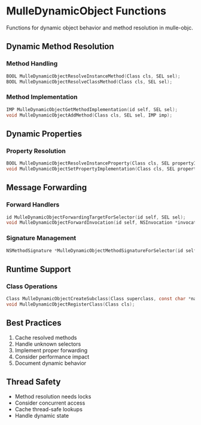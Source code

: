 # MulleDynamicObject Functions

Functions for dynamic object behavior and method resolution in mulle-objc.

## Dynamic Method Resolution

### Method Handling
```c
BOOL MulleDynamicObjectResolveInstanceMethod(Class cls, SEL sel);
BOOL MulleDynamicObjectResolveClassMethod(Class cls, SEL sel);
```

### Method Implementation
```c
IMP MulleDynamicObjectGetMethodImplementation(id self, SEL sel);
void MulleDynamicObjectAddMethod(Class cls, SEL sel, IMP imp);
```

## Dynamic Properties

### Property Resolution
```c
BOOL MulleDynamicObjectResolveInstanceProperty(Class cls, SEL propertyID);
void MulleDynamicObjectSetPropertyImplementation(Class cls, SEL propertyID, IMP getter, IMP setter);
```

## Message Forwarding

### Forward Handlers
```c
id MulleDynamicObjectForwardingTargetForSelector(id self, SEL sel);
void MulleDynamicObjectForwardInvocation(id self, NSInvocation *invocation);
```

### Signature Management
```c
NSMethodSignature *MulleDynamicObjectMethodSignatureForSelector(id self, SEL sel);
```

## Runtime Support

### Class Operations
```c
Class MulleDynamicObjectCreateSubclass(Class superclass, const char *name);
void MulleDynamicObjectRegisterClass(Class cls);
```

## Best Practices

1. Cache resolved methods
2. Handle unknown selectors
3. Implement proper forwarding
4. Consider performance impact
5. Document dynamic behavior

## Thread Safety

- Method resolution needs locks
- Consider concurrent access
- Cache thread-safe lookups
- Handle dynamic state
